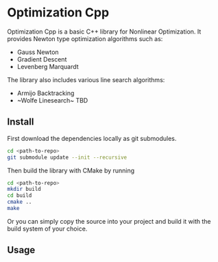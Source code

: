 # Optimization Cpp

Optimization Cpp is a basic C++ library for Nonlinear Optimization. It provides Newton type optimization algorithms such as:

* Gauss Newton
* Gradient Descent
* Levenberg Marquardt

The library also includes various line search algorithms:

* Armijo Backtracking
* ~Wolfe Linesearch~ TBD

## Install

First download the dependencies locally as git submodules.

```bash
cd <path-to-repo>
git submodule update --init --recursive
```

Then build the library with CMake by running

```bash
cd <path-to-repo>
mkdir build
cd build
cmake ..
make
```

Or you can simply copy the source into your project and build it with the build system of your choice.

## Usage
